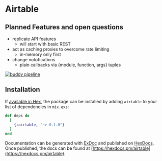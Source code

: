 # Airtable

## Planned Features and open questions

- replicate API features
  * will start with basic REST
- act as caching proxies to overcome rate limiting
  * in-memory only first
- change notofications
  * plain callbacks via {module, function, args} tuples

[![buddy pipeline](https://app.buddy.works/zwoelf/elixir-airtable-client/pipelines/pipeline/199738/badge.svg?token=fb70ba265872a7640649f628ae57a3dae87c2cb21b49f078558379a232e50968 "buddy pipeline")](https://app.buddy.works/zwoelf/elixir-airtable-client/pipelines/pipeline/199738)

## Installation

If [available in Hex](https://hex.pm/docs/publish), the package can be installed
by adding `airtable` to your list of dependencies in `mix.exs`:

```elixir
def deps do
  [
    {:airtable, "~> 0.1.0"}
  ]
end
```

Documentation can be generated with [ExDoc](https://github.com/elixir-lang/ex_doc)
and published on [HexDocs](https://hexdocs.pm). Once published, the docs can
be found at [https://hexdocs.pm/airtable](https://hexdocs.pm/airtable).


